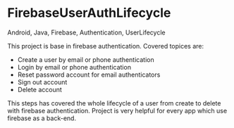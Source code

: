 # FirebaseUserAuthLifecycle
Android, Java, Firebase, Authentication, UserLifecycle


This project is base in firebase authentication. 
Covered topices are:
- Create a user by email or phone authentication
- Login by email or phone authentication
- Reset password account for email authenticators
- Sign out account
- Delete account


This steps has covered the whole lifecycle of a user from create to delete with firebase authentication.
Project is very helpful for every app which use firebase as a back-end.

